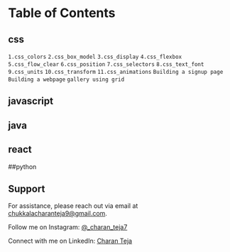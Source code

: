 # Table of Contents


## css
`1.css_colors`
`2.css_box_model`
`3.css_display`
`4.css_flexbox`
`5.css_flow_clear`
`6.css_position`
`7.css_selectors`
`8.css_text_font`
`9.css_units`
`10.css_transform`
`11.css_animations`
`Building a signup page`
`Building a webpage`
`gallery using grid`
## javascript
## java
## react
##python


## Support

For assistance, please reach out via email at chukkalacharanteja9@gmail.com.

Follow me on Instagram: [@_charan_teja7](https://www.instagram.com/_charan_teja7/)

Connect with me on LinkedIn: [Charan Teja](https://www.linkedin.com/in/charanteja177/)
